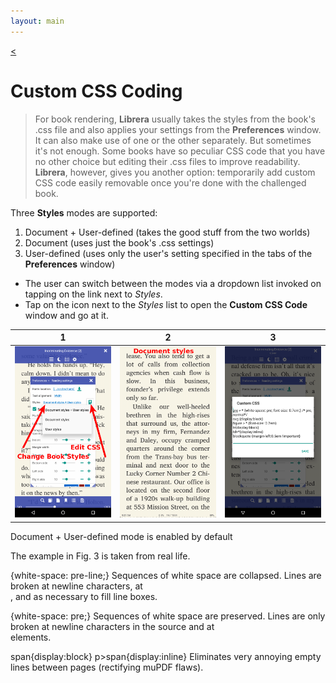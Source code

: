 ```yaml
---
layout: main
---
```

[<](/wiki/faq)

# Custom CSS Coding

> For book rendering, **Librera** usually takes the styles from the book's .css file and also applies your settings from the **Preferences** window. It can also make use of one or the other separately. But sometimes it's not enough. Some books have so peculiar CSS code that you have no other choice but editing their .css files to improve readability. **Librera**, however, gives you another option: temporarily add custom CSS  code easily removable once you're done with the challenged book.

Three __Styles__ modes are supported:

1. Document + User-defined (takes the good stuff from the two worlds)
2. Document (uses just the book's .css settings)
3. User-defined (uses only the user's setting specified in the tabs of the **Preferences** window)

* The user can switch between the modes via a dropdown list invoked on tapping on the link next to _Styles_.
* Tap on the icon next to the _Styles_ list to open the **Custom CSS Code** window and go at it.

|1|2|3|
|-|-|-|
|![](1.png)|![](2.png)|![](3.png)|


Document + User-defined mode is enabled by default

The example in Fig. 3 is taken from real life.

{white-space: pre-line;}
    Sequences of white space are collapsed. Lines are broken at newline characters, at <br>, and as necessary to fill line boxes.

{white-space: pre;}
     Sequences of white space are preserved. Lines are only broken at newline characters in the source and at <br> elements.

span{display:block}
p>span{display:inline}
    Eliminates very annoying empty lines between pages (rectifying muPDF flaws).

